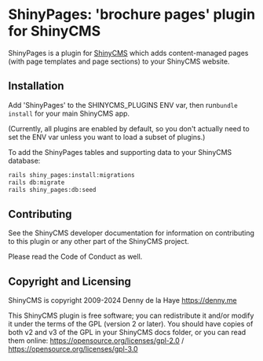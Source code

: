 # ShinyPages: 'brochure pages' plugin for ShinyCMS

ShinyPages is a plugin for [ShinyCMS](https://shinycms.org) which adds content-managed pages (with page templates and page sections) to your ShinyCMS website.


## Installation

Add 'ShinyPages' to the SHINYCMS_PLUGINS ENV var, then run`bundle install` for your main ShinyCMS app.

(Currently, all plugins are enabled by default, so you don't actually need to set the ENV var unless you want to load a subset of plugins.)

To add the ShinyPages tables and supporting data to your ShinyCMS database:
```bash
rails shiny_pages:install:migrations
rails db:migrate
rails shiny_pages:db:seed
```


## Contributing

See the ShinyCMS developer documentation for information on contributing to this plugin or any other part of the ShinyCMS project.

Please read the Code of Conduct as well.


## Copyright and Licensing

ShinyCMS is copyright 2009-2024 Denny de la Haye https://denny.me

This ShinyCMS plugin is free software; you can redistribute it and/or modify it under the terms of the GPL (version 2 or later). You should have copies of both v2 and v3 of the GPL in your ShinyCMS docs folder, or you can read them online: https://opensource.org/licenses/gpl-2.0 / https://opensource.org/licenses/gpl-3.0
